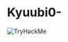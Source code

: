 # Kyuubi0-
<html>
<img src="https://tryhackme-badges.s3.amazonaws.com/uftsimge.png" alt="TryHackMe">
</html>

